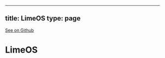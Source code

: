 
---
title: LimeOS
type: page
---

[See on Github](https://github.com/jakeroggenbuck/LimeOS/)

# LimeOS
